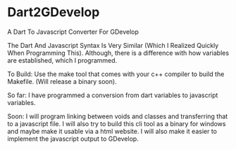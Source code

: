 # Dart2GDevelop
A Dart To Javascript Converter For GDevelop

The Dart And Javascript Syntax Is Very Similar (Which I Realized Quickly When Programming This). Although, there is a difference with how variables are established, which I programmed.

To Build:
Use the make tool that comes with your c++ compiler to build the Makefile. (Will release a binary soon).

So far:
I have programmed a conversion from dart variables to javascript variables.

Soon:
I will program linking between voids and classes and transferring that to a javascript file. I will also try to build this cli tool as a binary for windows and maybe make it usable via a html website. I will also make it easier to implement the javascript output to GDevelop.

